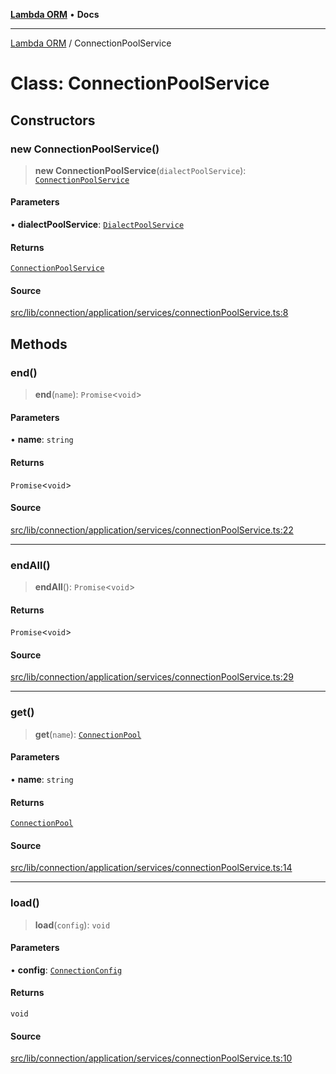 [**Lambda ORM**](../README.md) • **Docs**

***

[Lambda ORM](../README.md) / ConnectionPoolService

# Class: ConnectionPoolService

## Constructors

### new ConnectionPoolService()

> **new ConnectionPoolService**(`dialectPoolService`): [`ConnectionPoolService`](ConnectionPoolService.md)

#### Parameters

• **dialectPoolService**: [`DialectPoolService`](DialectPoolService.md)

#### Returns

[`ConnectionPoolService`](ConnectionPoolService.md)

#### Source

[src/lib/connection/application/services/connectionPoolService.ts:8](https://github.com/lambda-orm/lambdaorm/blob/500b65f534ab1bcb8cf5af2781a7f18794a4944e/src/lib/connection/application/services/connectionPoolService.ts#L8)

## Methods

### end()

> **end**(`name`): `Promise`\<`void`\>

#### Parameters

• **name**: `string`

#### Returns

`Promise`\<`void`\>

#### Source

[src/lib/connection/application/services/connectionPoolService.ts:22](https://github.com/lambda-orm/lambdaorm/blob/500b65f534ab1bcb8cf5af2781a7f18794a4944e/src/lib/connection/application/services/connectionPoolService.ts#L22)

***

### endAll()

> **endAll**(): `Promise`\<`void`\>

#### Returns

`Promise`\<`void`\>

#### Source

[src/lib/connection/application/services/connectionPoolService.ts:29](https://github.com/lambda-orm/lambdaorm/blob/500b65f534ab1bcb8cf5af2781a7f18794a4944e/src/lib/connection/application/services/connectionPoolService.ts#L29)

***

### get()

> **get**(`name`): [`ConnectionPool`](../interfaces/ConnectionPool.md)

#### Parameters

• **name**: `string`

#### Returns

[`ConnectionPool`](../interfaces/ConnectionPool.md)

#### Source

[src/lib/connection/application/services/connectionPoolService.ts:14](https://github.com/lambda-orm/lambdaorm/blob/500b65f534ab1bcb8cf5af2781a7f18794a4944e/src/lib/connection/application/services/connectionPoolService.ts#L14)

***

### load()

> **load**(`config`): `void`

#### Parameters

• **config**: [`ConnectionConfig`](../interfaces/ConnectionConfig.md)

#### Returns

`void`

#### Source

[src/lib/connection/application/services/connectionPoolService.ts:10](https://github.com/lambda-orm/lambdaorm/blob/500b65f534ab1bcb8cf5af2781a7f18794a4944e/src/lib/connection/application/services/connectionPoolService.ts#L10)
